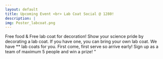 ```yaml
---
layout: default
title: Upcoming Event <br> Lab Coat Social @ 1280! 
description: |
img: Poster_labcoat.png
---
```

Free food & Free lab coat for decoration! Show your science pride by decorating a lab coat. If you have one, you can bring your own lab coat. We have ** lab coats for you. First come, first serve so arrive early! Sign up as a team of maximum 5 people and win a prize! "